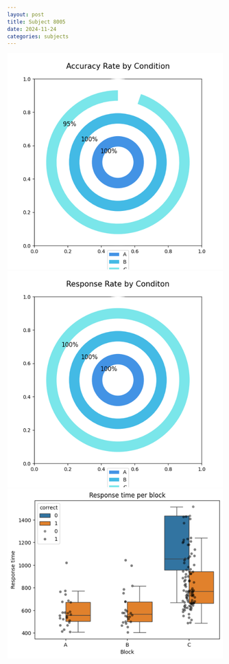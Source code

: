 ```yaml
---
layout: post
title: Subject 8005
date: 2024-11-24
categories: subjects
---
```


![](data/8005/run-9/8005_accuracy_rate.png)
![](data/8005/run-9/8005_response_rate.png)
![](data/8005/run-9/8005_rt.png)
